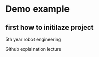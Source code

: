 # Demo example
## first how to initilaze project
5th year robot engineering

Github explaination lecture
